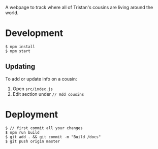 A webpage to track where all of Tristan's cousins are living around the world.

# Development

```
$ npm install
$ npm start
```

## Updating
To add or update info on a cousin:
1. Open `src/index.js`
2. Edit section under `// Add cousins`

# Deployment

```
$ // first commit all your changes
$ npm run build
$ git add . && git commit -m "Build /docs"
$ git push origin master
```